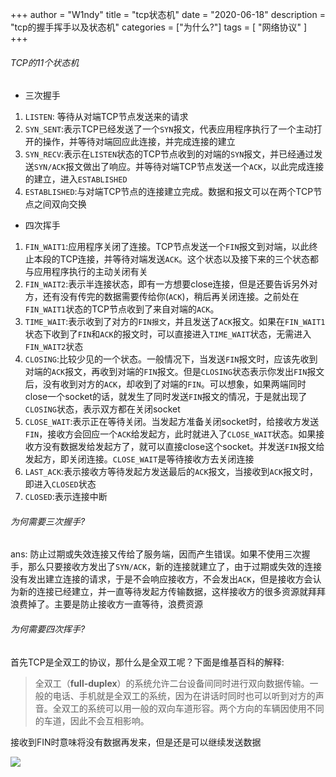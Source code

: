 +++
author = "W1ndy"
title = "tcp状态机"
date = "2020-06-18"
description = "tcp的握手挥手以及状态机"
categories = ["为什么?"]
tags = [
    "网络协议"
]
+++

###### TCP的11个状态机

* 三次握手

1. `LISTEN`: 等待从对端TCP节点发送来的请求
2. `SYN_SENT`:表示TCP已经发送了一个`SYN`报文，代表应用程序执行了一个主动打开的操作，并等待对端回应此连接，并完成连接的建立
3. `SYN_RECV`:表示在`LISTEN`状态的TCP节点收到的对端的`SYN`报文，并已经通过发送`SYN/ACK`报文做出了响应。并等待对端TCP节点发送一个`ACK`，以此完成连接的建立，进入`ESTABLISHED`
4. `ESTABLISHED`:与对端TCP节点的连接建立完成。数据和报文可以在两个TCP节点之间双向交换

* 四次挥手

1. `FIN_WAIT1`:应用程序关闭了连接。TCP节点发送一个`FIN`报文到对端，以此终止本段的TCP连接，并等待对端发送`ACK`。这个状态以及接下来的三个状态都与应用程序执行的主动关闭有关
2. `FIN_WAIT2`:表示半连接状态，即有一方想要close连接，但是还要告诉另外对方，还有没有传完的数据需要传给你(`ACK`)，稍后再关闭连接。之前处在`FIN_WAIT1`状态的TCP节点收到了来自对端的`ACK`。
3. `TIME_WAIT`:表示收到了对方的`FIN报文`，并且发送了`ACK`报文。如果在`FIN_WAIT1`状态下收到了`FIN`和`ACK`的报文时，可以直接进入`TIME_WAIT`状态，无需进入`FIN_WAIT2`状态
4. `CLOSING`:比较少见的一个状态。一般情况下，当发送`FIN`报文时，应该先收到对端的`ACK`报文，再收到对端的`FIN`报文。但是`CLOSING`状态表示你发出`FIN`报文后，没有收到对方的`ACK`，却收到了对端的`FIN`。可以想象，如果两端同时close一个socket的话，就发生了同时发送`FIN`报文的情况，于是就出现了`CLOSING`状态，表示双方都在关闭socket
5. `CLOSE_WAIT`:表示正在等待关闭。当发起方准备关闭socket时，给接收方发送`FIN`，接收方会回应一个`ACK`给发起方，此时就进入了`CLOSE_WAIT`状态。如果接收方没有数据发给发起方了，就可以直接close这个socket。并发送`FIN`报文给发起方，即关闭连接。`CLOSE_WAIT`是等待接收方去关闭连接
6. `LAST_ACK`:表示接收方等待发起方发送最后的`ACK`报文，当接收到`ACK`报文时，即进入`CLOSED`状态
7. `CLOSED`:表示连接中断

###### 为何需要三次握手?

ans: 防止过期或失效连接又传给了服务端，因而产生错误。如果不使用三次握手，那么只要接收方发出了`SYN/ACK`，新的连接就建立了，由于过期或失效的连接没有发出建立连接的请求，于是不会响应接收方，不会发出`ACK`，但是接收方会认为新的连接已经建立，并一直等待发起方传输数据，这样接收方的很多资源就拜拜浪费掉了。主要是防止接收方一直等待，浪费资源

###### 为何需要四次挥手?

首先TCP是全双工的协议，那什么是全双工呢？下面是维基百科的解释:

> 全双工（**full-duplex**）的系统允许二台设备间同时进行双向数据传输。一般的电话、手机就是全双工的系统，因为在讲话时同时也可以听到对方的声音。全双工的系统可以用一般的双向车道形容。两个方向的车辆因使用不同的车道，因此不会互相影响。

接收到FIN时意味将没有数据再发来，但是还是可以继续发送数据

![](https://i.loli.net/2020/06/28/9Xdhqju57aOVic6.png)